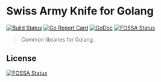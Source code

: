 # Swiss Army Knife for Golang

[![Build Status](https://travis-ci.org/jiusanzhou/knife-go.png)](https://travis-ci.org/jiusanzhou/knife-go)
[![Go Report Card](https://goreportcard.com/badge/github.com/jiusanzhou/knife-go)](https://goreportcard.com/report/github.com/hjiusanzhou/knife-go)
[![GoDoc](https://godoc.org/github.com/jiusanzhou/knife-go?status.svg)](https://godoc.org/github.com/jiusanzhou/knife-go)
[![FOSSA Status](https://app.fossa.io/api/projects/git%2Bgithub.com%2Fjiusanzhou%2Fknife-go.svg?type=shield)](https://app.fossa.io/projects/git%2Bgithub.com%2Fjiusanzhou%2Fknife-go?ref=badge_shield)

> Common libraries for Golang.


## License
[![FOSSA Status](https://app.fossa.io/api/projects/git%2Bgithub.com%2Fjiusanzhou%2Fknife-go.svg?type=large)](https://app.fossa.io/projects/git%2Bgithub.com%2Fjiusanzhou%2Fknife-go?ref=badge_large)